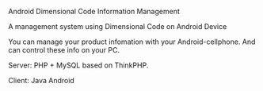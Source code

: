 Android Dimensional Code Information Management

A management system using Dimensional Code on Android Device

You can manage your product infomation with your Android-cellphone.
And can control these info on your PC.

Server:
	PHP + MySQL 
	based on ThinkPHP.

Client:
	Java Android

